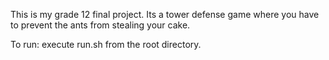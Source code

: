 This is my grade 12 final project. Its a tower defense game where you
have to prevent the ants from stealing your cake.

To run: execute run.sh from the root directory.
